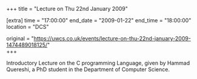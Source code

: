 +++
title = "Lecture on Thu 22nd January 2009"

[extra]
time = "17:00:00"
end_date = "2009-01-22"
end_time = "18:00:00"
location = "DCS"

original = "https://uwcs.co.uk/events/lecture-on-thu-22nd-january-2009-1474489018125/"    
+++

Introductory Lecture on the C programming Language, given by Hammad Quereshi, a PhD student in the Department of Computer Science.

